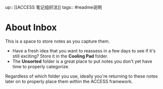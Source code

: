 up:: [[ACCESS 笔记组织法]]
tags:: #readme说明 

# About Inbox
This is a space to store notes as you capture them.

- Have a fresh idea that you want to reassess in a few days to see if it's still exciting? Store it in the **Cooling Pad** folder.
- The **Unsorted** folder is a great place to put notes you don't yet have time to properly categorize.

Regardless of which folder you use, ideally you're returning to these notes later on to properly place them within the ACCESS framework.